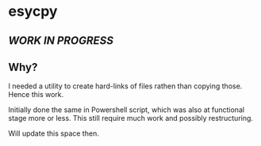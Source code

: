# esycpy

## ***WORK IN PROGRESS***

## Why?

I needed a utility to create hard-links of files rathen than copying those.
Hence this work.

Initially done the same in Powershell script, which was also at functional stage more or less.
This still require much work and possibly restructuring.

Will update this space then.
